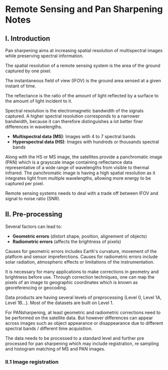 # Remote Sensing and Pan Sharpening Notes

## I. Introduction

Pan sharpening aims at increasing spatial resolution of multispectral images while preserving spectral information.

The spatial resolution of a remote sensing system is the area of the ground captured by one pixel.

The instantaneous field of view (IFOV) is the ground area sensed at a given instant of time.

The reflectance is the ratio of the amount of light reflected by a surface to the amount of light incident to it.

Spectral resolution is the electromagnetic bandwidth of the signals captured. A higher spectral resolution corresponds to a narrower bandwidth, because it can therefore distinguishes a lot better finer differences in wavelengths.

- **Multispectral data (MS)**: Images with 4 to 7 spectral bands
- **Hyperspectral data (HS)**: Images with hundreds or thousands spectral bands

Along with the HS or MS image, the satellites provide a panchromatic image (PAN) which is a grayscale image containing reflectance data representative of a wide range of wavelengths from visible to thermal infrared. The panchromatic image is having a high spatial resolution as it integrates light from multiple wavelengths, allowing more energy to be captured per pixel.

Remote sensing systems needs to deal with a trade off between IFOV and signal to noise ratio (SNR).

## II. Pre-processing

Several factors can lead to:
- **Geometric errors** (distort shape, position, alignement of objects)
- **Radiometric errors** (affects the brightness of pixels)

Causes for geometric errors includes Earth's curvature, movement of the platform and sensor impreferctions. Causes for radiometric errors include solar radiation, atmospheric effects or limitations of the instrumentation.

It is necessary for many applications to make corrections in geometry and brightness before use. Through correction techniques, one can map the pixels of an image to geographic coordinates which is known as georeferencing or geocoding.

Data products are having several levels of preprocessing (Level 0, Level 1A, Level 1B…). Most of the datasets are built on Level 1.

For PANsharpening, at least geometric and radiometric corrections need to be performed on the satellite data. But however differences can appear across images such as object appearance or disappearance due to different spectral bands / different time acquisition.

The data needs to be processed to a standard level and further pre processed for pan sharpening which may include registration, re sampling and histogram matching of MS and PAN images.

### II.1 Image registration